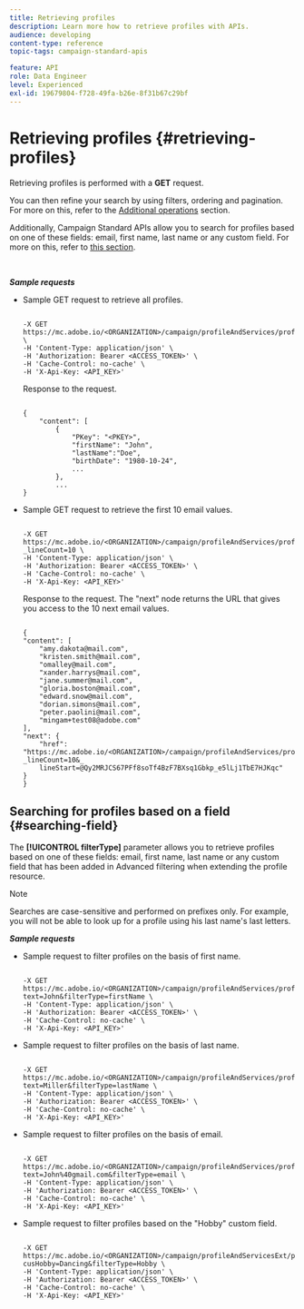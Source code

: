 ```yaml
---
title: Retrieving profiles
description: Learn more how to retrieve profiles with APIs.
audience: developing
content-type: reference
topic-tags: campaign-standard-apis

feature: API
role: Data Engineer
level: Experienced
exl-id: 19679804-f728-49fa-b26e-8f31b67c29bf
---
```

# Retrieving profiles {#retrieving-profiles}

Retrieving profiles is performed with a **GET** request.

You can then refine your search by using filters, ordering and pagination. For more on this, refer to the [Additional operations](../../api/using/sorting.md) section.

Additionally, Campaign Standard APIs allow you to search for profiles based on one of these fields: email, first name, last name or any custom field. For more on this, refer to [this section](#searching-field).

<br/>

***Sample requests***

* Sample GET request to retrieve all profiles.

    ```

    -X GET https://mc.adobe.io/<ORGANIZATION>/campaign/profileAndServices/profile \
    -H 'Content-Type: application/json' \
    -H 'Authorization: Bearer <ACCESS_TOKEN>' \
    -H 'Cache-Control: no-cache' \
    -H 'X-Api-Key: <API_KEY>'

    ```

    Response to the request.

    ```

    {
        "content": [
            {
                "PKey": "<PKEY>",
                "firstName": "John",
                "lastName":"Doe",
                "birthDate": "1980-10-24",
                ...
            },
            ...
    }

    ```

* Sample GET request to retrieve the first 10 email values.

    ```

    -X GET https://mc.adobe.io/<ORGANIZATION>/campaign/profileAndServices/profile/email?_lineCount=10 \
    -H 'Content-Type: application/json' \
    -H 'Authorization: Bearer <ACCESS_TOKEN>' \
    -H 'Cache-Control: no-cache' \
    -H 'X-Api-Key: <API_KEY>'

    ```

    Response to the request. The "next" node returns the URL that gives you access to the 10 next email values.

    ```

    {
    "content": [
        "amy.dakota@mail.com",
        "kristen.smith@mail.com",
        "omalley@mail.com",
        "xander.harrys@mail.com",
        "jane.summer@mail.com",
        "gloria.boston@mail.com",
        "edward.snow@mail.com",
        "dorian.simons@mail.com",
        "peter.paolini@mail.com",
        "mingam+test08@adobe.com"
    ],
    "next": {
        "href": "https://mc.adobe.io/<ORGANIZATION>/campaign/profileAndServices/profile/email?_lineCount=10&_
        lineStart=@Qy2MRJCS67PFf8soTf4BzF7BXsq1Gbkp_e5lLj1TbE7HJKqc"
    }
    }

    ```

## Searching for profiles based on a field {#searching-field}

The **[!UICONTROL filterType]** parameter allows you to retrieve profiles based on one of these fields: email, first name, last name or any custom field that has been added in Advanced filtering when extending the profile resource.

>[!NOTE]
>
>Searches are case-sensitive and performed on prefixes only. For example, you will not be able to look up for a profile using his last name's last letters.

***Sample requests***

* Sample request to filter profiles on the basis of first name.

    ```

    -X GET https://mc.adobe.io/<ORGANIZATION>/campaign/profileAndServices/profile/byText?text=John&filterType=firstName \
    -H 'Content-Type: application/json' \
    -H 'Authorization: Bearer <ACCESS_TOKEN>' \
    -H 'Cache-Control: no-cache' \
    -H 'X-Api-Key: <API_KEY>'

    ```

* Sample request to filter profiles on the basis of last name.

    ```

    -X GET https://mc.adobe.io/<ORGANIZATION>/campaign/profileAndServices/profile/byText?text=Miller&filterType=lastName \
    -H 'Content-Type: application/json' \
    -H 'Authorization: Bearer <ACCESS_TOKEN>' \
    -H 'Cache-Control: no-cache' \
    -H 'X-Api-Key: <API_KEY>'

    ```

* Sample request to filter profiles on the basis of email.

    ```

    -X GET https://mc.adobe.io/<ORGANIZATION>/campaign/profileAndServices/profile/byText?text=John%40gmail.com&filterType=email \
    -H 'Content-Type: application/json' \
    -H 'Authorization: Bearer <ACCESS_TOKEN>' \
    -H 'Cache-Control: no-cache' \
    -H 'X-Api-Key: <API_KEY>'

    ```

* Sample request to filter profiles based on the "Hobby" custom field.

    ```

    -X GET https://mc.adobe.io/<ORGANIZATION>/campaign/profileAndServicesExt/profile/byText?cusHobby=Dancing&filterType=Hobby \
    -H 'Content-Type: application/json' \
    -H 'Authorization: Bearer <ACCESS_TOKEN>' \
    -H 'Cache-Control: no-cache' \
    -H 'X-Api-Key: <API_KEY>'

    ```
